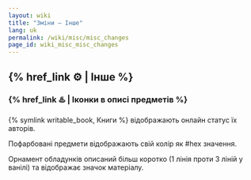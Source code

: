 ```yaml
---
layout: wiki
title: "Зміни — Інше"
lang: uk
permalink: /wiki/misc/misc_changes
page_id: wiki_misc_misc_changes
---
```


## {% href_link ⚙️ | Інше %}

### {% href_link ♨️ | Іконки в описі предметів %}
{% symlink writable_book, Книги %} відображають онлайн статус їх авторів.

Пофарбовані предмети відображають свій колір як #hex значення.

Орнамент обладунків описаний більш коротко (1 лінія проти 3 ліній у ванілі) та відображає значок матеріалу.
